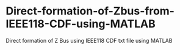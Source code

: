 # Direct-formation-of-Zbus-from-IEEE118-CDF-using-MATLAB
Direct formation of Z Bus using IEEE118 CDF txt file using MATLAB
